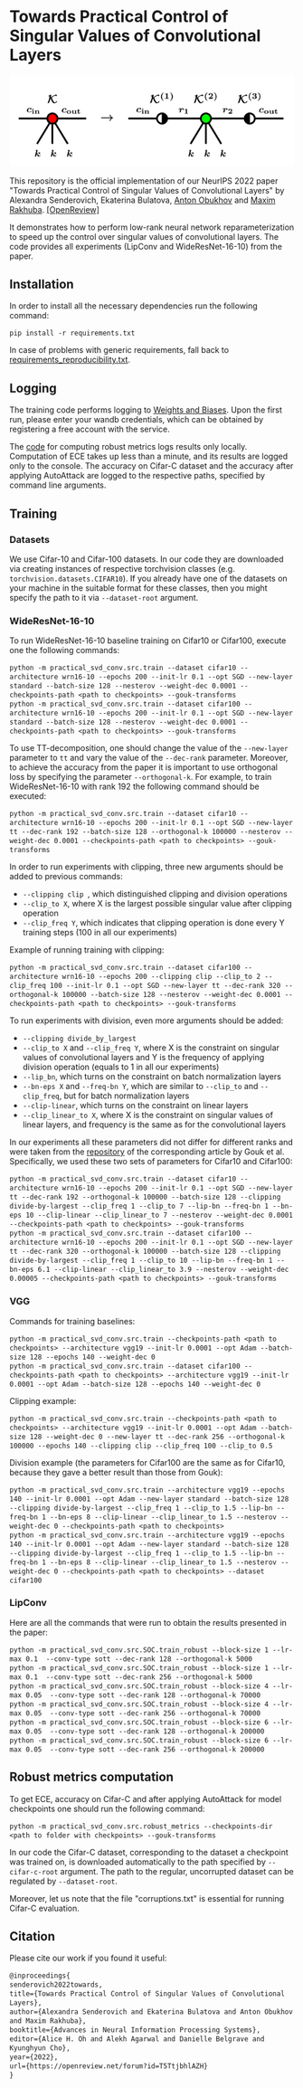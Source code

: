 # Towards Practical Control of Singular Values of Convolutional Layers
<img src="doc/teaser-image.png">

This repository is the official implementation of our NeurIPS 2022 paper "Towards Practical Control of Singular Values of Convolutional Layers" by Alexandra Senderovich, Ekaterina Bulatova, [Anton Obukhov](https://www.obukhov.ai) and [Maxim Rakhuba](https://scholar.google.com/citations?user=-WOI9p8AAAAJ). [[OpenReview]](http://openreview.net/forum?id=T5TtjbhlAZH)

It demonstrates how to perform low-rank neural network reparameterization to speed up the control over singular values of convolutional layers. The code provides all experiments (LipConv and WideResNet-16-10) from the paper.

## Installation

In order to install all the necessary dependencies run the following command:

```
pip install -r requirements.txt
```

In case of problems with generic requirements, fall back to 
[requirements_reproducibility.txt](requirements_reproducibility.txt).

## Logging

The training code performs logging to [Weights and Biases](https://wandb.ai). Upon the first run, please enter your wandb credentials, which can be obtained by registering a free account 
with the service.

The [code](src/robust_metrics.py) for computing robust metrics logs results only locally. Computation of ECE takes up less than a minute, and its results are logged only to the console. The accuracy on Cifar-C dataset and the accuracy after applying AutoAttack are logged to the respective paths, specified by command line arguments.

## Training

### Datasets
We use Cifar-10 and Cifar-100 datasets. In our code they are downloaded via creating instances of respective torchvision classes (e.g. ```torchvision.datasets.CIFAR10```). If you already have one of the datasets on your machine in the suitable format for these classes, then you might specify the path to it via ```--dataset-root``` argument.

### WideResNet-16-10

To run WideResNet-16-10 baseline training on Cifar10 or Cifar100, execute one the following commands:

```shell
python -m practical_svd_conv.src.train --dataset cifar10 --architecture wrn16-10 --epochs 200 --init-lr 0.1 --opt SGD --new-layer standard --batch-size 128 --nesterov --weight-dec 0.0001 --checkpoints-path <path to checkpoints> --gouk-transforms
python -m practical_svd_conv.src.train --dataset cifar100 --architecture wrn16-10 --epochs 200 --init-lr 0.1 --opt SGD --new-layer standard --batch-size 128 --nesterov --weight-dec 0.0001 --checkpoints-path <path to checkpoints> --gouk-transforms
```

To use TT-decomposition, one should change the value of the ```--new-layer``` parameter to ```tt``` and vary the value of the ```--dec-rank``` parameter. Moreover, to achieve the accuracy from the paper it is important to use orthogonal loss by specifying the parameter ```--orthogonal-k```. For example, to train WideResNet-16-10 with rank 192 the following command should be executed:

```shell
python -m practical_svd_conv.src.train --dataset cifar10 --architecture wrn16-10 --epochs 200 --init-lr 0.1 --opt SGD --new-layer tt --dec-rank 192 --batch-size 128 --orthogonal-k 100000 --nesterov --weight-dec 0.0001 --checkpoints-path <path to checkpoints> --gouk-transforms
```

In order to run experiments with clipping, three new arguments should be added to previous commands:
* ```--clipping clip ```, which distinguished clipping and division operations
* ```--clip_to X```, where X is the largest possible singular value after clipping operation
* ```--clip_freq Y```, which indicates that clipping operation is done every Y training steps (100 in all our experiments)

Example of running training with clipping:

```shell
python -m practical_svd_conv.src.train --dataset cifar100 --architecture wrn16-10 --epochs 200 --clipping clip --clip_to 2 --clip_freq 100 --init-lr 0.1 --opt SGD --new-layer tt --dec-rank 320 --orthogonal-k 100000 --batch-size 128 --nesterov --weight-dec 0.0001 --checkpoints-path <path to checkpoints> --gouk-transforms
```

To run experiments with division, even more arguments should be added:
* ```--clipping divide_by_largest```
* ```--clip_to X``` and ```--clip_freq Y```, where X is the constraint on singular values of convolutional layers and Y is the frequency of applying division operation (equals to 1 in all our experiments)
* ```--lip_bn```, which turns on the constraint on batch normalization layers
* ```--bn-eps X``` and ```--freq-bn Y```, which are similar to ```--clip_to``` and ```--clip_freq```, but for batch normalization layers
* ```--clip-linear```, which turns on the constraint on linear layers 
* ```--clip_linear_to X```, where X is the constraint on singular values of linear layers, and frequency is the same as for the convolutional layers

In our experiments all these parameters did not differ for different ranks and were taken from the [repository](https://github.com/henrygouk/keras-lipschitz-networks) of the corresponding article by Gouk et al. Specifically, we used these two sets of parameters for Cifar10 and Cifar100:
```shell
python -m practical_svd_conv.src.train --dataset cifar10 --architecture wrn16-10 --epochs 200 --init-lr 0.1 --opt SGD --new-layer tt --dec-rank 192 --orthogonal-k 100000 --batch-size 128 --clipping divide-by-largest --clip_freq 1 --clip_to 7 --lip-bn --freq-bn 1 --bn-eps 10 --clip-linear --clip_linear_to 7 --nesterov --weight-dec 0.0001 --checkpoints-path <path to checkpoints> --gouk-transforms
python -m practical_svd_conv.src.train --dataset cifar100 --architecture wrn16-10 --epochs 200 --init-lr 0.1 --opt SGD --new-layer tt --dec-rank 320 --orthogonal-k 100000 --batch-size 128 --clipping divide-by-largest --clip_freq 1 --clip_to 10 --lip-bn --freq-bn 1 --bn-eps 6.1 --clip-linear --clip_linear_to 3.9 --nesterov --weight-dec 0.00005 --checkpoints-path <path to checkpoints> --gouk-transforms
```

### VGG
Commands for training baselines:
```shell
python -m practical_svd_conv.src.train --checkpoints-path <path to checkpoints> --architecture vgg19 --init-lr 0.0001 --opt Adam --batch-size 128 --epochs 140 --weight-dec 0
python -m practical_svd_conv.src.train --dataset cifar100 --checkpoints-path <path to checkpoints> --architecture vgg19 --init-lr 0.0001 --opt Adam --batch-size 128 --epochs 140 --weight-dec 0
```

Clipping example:
```shell
python -m practical_svd_conv.src.train --checkpoints-path <path to checkpoints> --architecture vgg19 --init-lr 0.0001 --opt Adam --batch-size 128 --weight-dec 0 --new-layer tt --dec-rank 256 --orthogonal-k 100000 --epochs 140 --clipping clip --clip_freq 100 --clip_to 0.5
```

Division example (the parameters for Cifar100 are the same as for Cifar10, because they gave a better result than those from Gouk):
```shell
python -m practical_svd_conv.src.train --architecture vgg19 --epochs 140 --init-lr 0.0001 --opt Adam --new-layer standard --batch-size 128 --clipping divide-by-largest --clip_freq 1 --clip_to 1.5 --lip-bn --freq-bn 1 --bn-eps 8 --clip-linear --clip_linear_to 1.5 --nesterov --weight-dec 0 --checkpoints-path <path to checkpoints>
python -m practical_svd_conv.src.train --architecture vgg19 --epochs 140 --init-lr 0.0001 --opt Adam --new-layer standard --batch-size 128 --clipping divide-by-largest --clip_freq 1 --clip_to 1.5 --lip-bn --freq-bn 1 --bn-eps 8 --clip-linear --clip_linear_to 1.5 --nesterov --weight-dec 0 --checkpoints-path <path to checkpoints> --dataset cifar100
```

### LipConv
Here are all the commands that were run to obtain the results presented in the paper:
```shell
python -m practical_svd_conv.src.SOC.train_robust --block-size 1 --lr-max 0.1  --conv-type sott --dec-rank 128 --orthogonal-k 5000
python -m practical_svd_conv.src.SOC.train_robust --block-size 1 --lr-max 0.1  --conv-type sott --dec-rank 256 --orthogonal-k 5000
python -m practical_svd_conv.src.SOC.train_robust --block-size 4 --lr-max 0.05  --conv-type sott --dec-rank 128 --orthogonal-k 70000
python -m practical_svd_conv.src.SOC.train_robust --block-size 4 --lr-max 0.05  --conv-type sott --dec-rank 256 --orthogonal-k 70000
python -m practical_svd_conv.src.SOC.train_robust --block-size 6 --lr-max 0.05  --conv-type sott --dec-rank 128 --orthogonal-k 200000
python -m practical_svd_conv.src.SOC.train_robust --block-size 6 --lr-max 0.05  --conv-type sott --dec-rank 256 --orthogonal-k 200000
```

## Robust metrics computation
To get ECE, accuracy on Cifar-C and after applying AutoAttack for model checkpoints one should run the following command:
```shell
python -m practical_svd_conv.src.robust_metrics --checkpoints-dir <path to folder with checkpoints> --gouk-transforms
```

In our code the Cifar-C dataset, corresponding to the dataset a checkpoint was trained on, is downloaded automatically to the path specified by ```--cifar-c-root``` argument. The path to the regular, uncorrupted dataset can be regulated by ```--dataset-root```.

Moreover, let us note that the file "corruptions.txt" is essential for running Cifar-C evaluation.

## Citation

Please cite our work if you found it useful:

```
@inproceedings{
senderovich2022towards,
title={Towards Practical Control of Singular Values of Convolutional Layers},
author={Alexandra Senderovich and Ekaterina Bulatova and Anton Obukhov and Maxim Rakhuba},
booktitle={Advances in Neural Information Processing Systems},
editor={Alice H. Oh and Alekh Agarwal and Danielle Belgrave and Kyunghyun Cho},
year={2022},
url={https://openreview.net/forum?id=T5TtjbhlAZH}
}
```